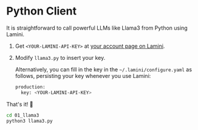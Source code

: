 # Python Client

It is straightforward to call powerful LLMs like Llama3 from Python using Lamini.

1. Get `<YOUR-LAMINI-API-KEY>` at [your account page on Lamini](https://app.lamini.ai/account).
2. Modify `llama3.py` to insert your key.

   Alternatively, you can fill in the key in the `~/.lamini/configure.yaml` as follows,
   persisting your key whenever you use Lamini:

   ```bash
   production:
     key: <YOUR-LAMINI-API-KEY>
   ```

That's it! 🎉

```bash
cd 01_llama3
python3 llama3.py
```
